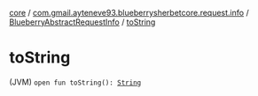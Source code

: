 [core](../../index.md) / [com.gmail.ayteneve93.blueberrysherbetcore.request.info](../index.md) / [BlueberryAbstractRequestInfo](index.md) / [toString](./to-string.md)

# toString

(JVM) `open fun toString(): `[`String`](https://kotlinlang.org/api/latest/jvm/stdlib/kotlin/-string/index.html)
